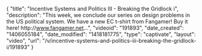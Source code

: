 {
    "title": "Incentive Systems and Politics III - Breaking the Gridlock i",
    "description": "This week, we conclude our series on design problems in the US political system. We have a new EC t-shirt from Fangamer! Buy it here! http:\/\/www.fangamer.net...",
    "videoid": "191893",
    "date_created": "1406055184",
    "date_modified": "1418181775",
    "type": "captivate",
    "layout": "video",
    "url": "\/v\/incentive-systems-and-politics-iii-breaking-the-gridlock-i\/191893"
}